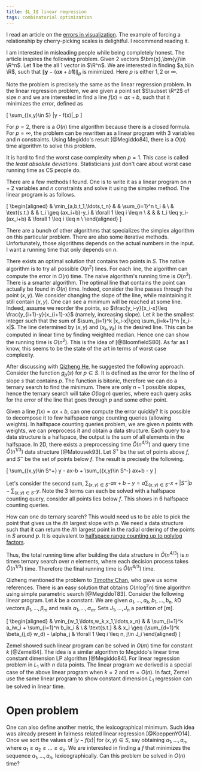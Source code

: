 ```yaml
---
title: $L_1$ linear regression
tags: combinatorial optimization
---
```


I read an article on the [errors in visualization](https://medium.economist.com/mistakes-weve-drawn-a-few-8cdd8a42d368). 
The example of forcing a relationship by cherry-picking scales is delightful. I recommend reading it. 

I am interested in misleading people while being completely honest. 
The article inspires the following problem.
Given 2 vectors $\bm{x},\bm{y}\in \R^n$. 
Let $\bm{1}$ be the all $1$ vector in $\R^n$.
We are interested in finding $a,b\in \R$, such that $\|\bm{y}-(a\bm{x}+b\bm{1})\|_p$ is minimized. Here $p$ is either $1,2$ or $\infty$.

Note the problem is precisely the same as the linear regression problem.
In the linear regression problem, we are given a point set $S\subset \R^2$ of size $n$ and we are interested in find a line $f(x) = ax+b$, such that it minimizes the _error_, defined as 

\[
\sum_{(x,y)\in S} \|y - f(x)\|_p
\]

For $p=2$, there is a $O(n)$ time algorithm because there is a closed formula.
For $p=\infty$, the problem can be rewritten as a linear program with $3$ variables and $n$ constraints. Using Megiddo's result [@Megiddo84], there is a $O(n)$ time algorithm to solve this problem.

It is hard to find the worst case complexity when $p=1$. This case is called the _least absolute deviations_. Statisticians just don't care about worst case running time as CS people do. 

There are a few methods I found. One is to write it as a linear program on $n+2$ variables and $n$ constraints and solve it using the simplex method. The linear program is as follows.

\[
\begin{aligned}
& \min_{a,b,t_1,\ldots,t_n}
& & \sum_{i=1}^n t_i & \\
& \text{s.t.} & &  t_i \geq (ax_i+b)-y_i & \forall 1 \leq i \leq n \\
& & &  t_i \leq y_i-(ax_i+b) & \forall 1 \leq i \leq n \\
\end{aligned}
\]

There are a bunch of other algorithms that specializes the simplex algorithm on this particular problem. There are also some iterative methods. Unfortunately, those algorithms depends on the actual numbers in the input. I want a running time that only depends on $n$.

There exists an optimal solution that contains two points in $S$. The native algorithm is to try all possible $O(n^2)$ lines. For each line, the algorithm can compute the error in $O(n)$ time. The naive algorithm's running time is $O(n^3)$. There is a smarter algorithm. The optimal line that contains the point can actually be found in $O(n)$ time. 
Indeed, consider the line passes through the point $(x,y)$. We consider changing the slope of the line, while maintaining it still contain $(x,y)$. One can see a minimum will be reached at some line. Indeed, assume we reorder the points, so $\frac{y_i-y}{x_i-x}\leq \frac{y_{i+1}-y}{x_{i+1}-x}$ (namely, increasing slope). Let $k$ be the smallest integer such that the sum of $\sum_{i=1}^k |x_i-x|\geq \sum_{i=k+1}^n |x_i-x|$. The line determined by $(x,y)$ and $(x_k,y_k)$ is the desired line. This can be computed in linear time by finding weighted median. Hence one can show the running time is $O(n^2)$. This is the idea of [@BloomfieldS80]. As far as I know, this seems to be the state of the art in terms of worst case complexity.

After discussing with [Qizheng He](https://sites.google.com/site/qizhenghe96/home), he suggested the following approach.
Consider the function $g_p(s)$ for $p\in S$. It is defined as the error for the line of slope $s$ that contains $p$. The function is bitonic, therefore we can do a ternary search to find the minimum. There are only $n-1$ possible slopes, hence the ternary search will take $O(\log n)$ queries, where each query asks for the error of the line that goes through $p$ and some other point.

Given a line $f(x)=ax+b$, can one compute the error quickly? It is possible to decompose it to few halfspace range counting queries (allowing weights).
In halfspace counting queries problem, we are given $n$ points with weights, we can preprocess it and obtain a data structure. Each query to a data structure is a halfspace, the output is the sum of all elements in the halfspace. In $2$D, there exists a preprocessing time $\tilde{O}(n^{4/3})$ and query time $\tilde{O}(n^{1/3})$ data structure [@Matousek93]. 
Let $S^+$ be the set of points above $f$, and $S^-$ be the set of points below $f$. The result is precisely the following.

\[
\sum_{(x,y)\in S^+} y - ax-b + \sum_{(x,y)\in S^-} ax+b - y
\]

Let's consider the second sum, $\sum_{(x,y)\in S^-} ax+b - y = a\sum_{(x,y)\in S^-}x + |S^-|b -\sum_{(x,y)\in S^-}y$. Note the $3$ terms can each be solved with a halfspace counting query, consider all points lies below $f$. This shows in $6$ halfspace counting queries.

How can one do ternary search? This would need us to be able to pick the point that gives us the $i$th largest slope with $p$. We need a data structure such that it can return the $i$th largest point in the radial ordering of the points in $S$ around $p$. It is equivalent to [halfspace range counting up to polylog factors](https://cstheory.stackexchange.com/questions/42609/data-structure-for-radial-orderings-of-points-on-the-plane). 

Thus, the total running time after building the data structure in $\tilde{O}(n^{4/3})$ is $n$ times ternary search over $n$ elements, where each decision process takes $\tilde{O}(n^{1/3})$ time. Therefore the final running time is $\tilde{O}(n^{4/3})$ time.

Qizheng mentioned the problem to [Timothy Chan](http://tmc.web.engr.illinois.edu), who gave us some references. There is an easy solution that obtains $O(n\log^2 n)$ time algorithm using simple parametric search [@MegiddoT83]. 
Consider the following linear program. Let $k$ be a constant. We are given $a_1,\ldots,a_k,b_1,\ldots,b_n$, $k$D vectors $\beta_1,\ldots,\beta_m$ and reals $\alpha_1,\ldots,\alpha_m$. Sets $J_1,\ldots,J_n$ a partition of $[m]$. 

\[
\begin{aligned}
& \min_{w_1,\ldots,w_k,x_1,\ldots,x_n}
& & \sum_{i=1}^k a_iw_i + \sum_{i=1}^n b_ix_i & \\
& \text{s.t.} & &  x_i \geq (\sum_{d=1}^k \beta_{j,d} w_d) - \alpha_j & \forall 1 \leq i \leq n, j\in J_i
\end{aligned}
\]

Zemel showed such linear program can be solved in $O(m)$ time for constant $k$ [@Zemel84]. The idea is a similar algorithm to Megiddo's linear time constant dimension LP algorithm [@Megiddo84]. 
For linear regression problem in $L_1$ with $n$ data points. The linear program we derived is a special case of the above linear program when $k=2$ and $m=O(n)$. In fact, Zemel use the same linear program to show constant dimension $L_1$ regression can be solved in linear time.

# Open problem
One can also define another metric, the lexicographical minimum. Such idea was already present in fairness related linear regression [@KoeppenYO14]. Once we sort the values of $|y - f(x)|$ for $(x,y)\in S$, say obtaining $a_1,\ldots,a_n$, where $a_1\geq a_2 \geq \ldots \geq a_n$. We are interested in finding a $f$ that minimizes the sequence $a_1,\ldots,a_n$, lexicographically. Can this problem be solved in $O(n)$ time? 
